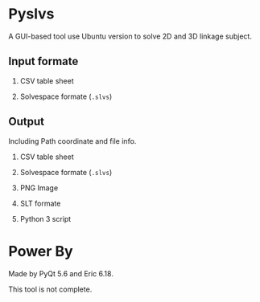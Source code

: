 Pyslvs
===

A GUI-based tool use Ubuntu version to solve 2D and 3D linkage subject.

Input formate
---

1. CSV table sheet

1. Solvespace formate (`.slvs`)

Output
---

Including Path coordinate and file info.

1. CSV table sheet

1. Solvespace formate (`.slvs`)

1. PNG Image

1. SLT formate

1. Python 3 script

Power By
===

Made by PyQt 5.6 and Eric 6.18.

This tool is not complete.
